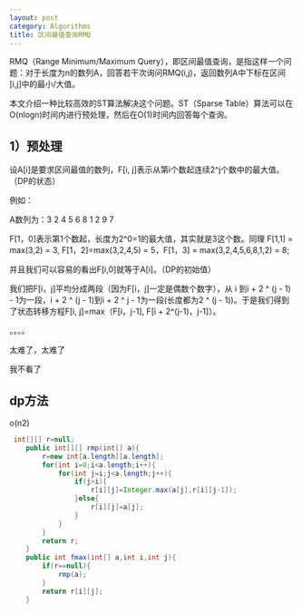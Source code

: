 ```yaml
---
layout: post
category: Algorithms
title: 区间最值查询RMQ
---
```


RMQ（Range Minimum/Maximum Query），即区间最值查询，是指这样一个问题：对于长度为n的数列A，回答若干次询问RMQ(i,j)，返回数列A中下标在区间[i,j]中的最小/大值。

本文介绍一种比较高效的ST算法解决这个问题。ST（Sparse Table）算法可以在O(nlogn)时间内进行预处理，然后在O(1)时间内回答每个查询。

## 1）预处理

设A[i]是要求区间最值的数列，F[i, j]表示从第i个数起连续2^j个数中的最大值。（DP的状态）

例如：

A数列为：3 2 4 5 6 8 1 2 9 7

F[1，0]表示第1个数起，长度为2^0=1的最大值，其实就是3这个数。同理 F[1,1] = max(3,2) = 3, F[1，2]=max(3,2,4,5) = 5，F[1，3] = max(3,2,4,5,6,8,1,2) = 8;

并且我们可以容易的看出F[i,0]就等于A[i]。（DP的初始值）


我们把F[i，j]平均分成两段（因为F[i，j]一定是偶数个数字），从 i 到i + 2 ^ (j - 1) - 1为一段，i + 2 ^ (j - 1)到i + 2 ^ j - 1为一段(长度都为2 ^ (j - 1))。于是我们得到了状态转移方程F[i, j]=max（F[i，j-1], F[i + 2^(j-1)，j-1]）。

。。。。

太难了，太难了

我不看了

## dp方法
o(n2)

```java
 int[][] r=null;
    public int[][] rmp(int[] a){
        r=new int[a.length][a.length];
        for(int i=0;i<a.length;i++){
            for(int j=i;j<a.length;j++){
                if(j>i){
                    r[i][j]=Integer.max(a[j],r[i][j-1]);
                }else{
                    r[i][j]=a[j];
                }
            }
        }
        return r;
    }
    public int fmax(int[] a,int i,int j){
        if(r==null){
            rmp(a);
        }
        return r[i][j];
    }
```